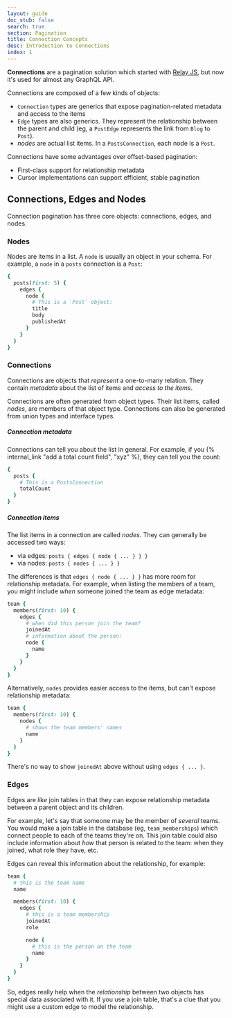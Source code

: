 ```yaml
---
layout: guide
doc_stub: false
search: true
section: Pagination
title: Connection Concepts
desc: Introduction to Connections
index: 1
---
```


__Connections__ are a pagination solution which started with [Relay JS](https://facebook.github.io/relay), but now it's used for almost any GraphQL API.

Connections are composed of a few kinds of objects:

- `Connection` types are generics that expose pagination-related metadata and access to the items
- `Edge` types are also generics. They represent the relationship between the parent and child (eg, a `PostEdge` represents the link from `Blog` to `Post`).
- _nodes_ are actual list items. In a `PostsConnection`, each node is a `Post`.

Connections have some advantages over offset-based pagination:

- First-class support for relationship metadata
- Cursor implementations can support efficient, stable pagination

## Connections, Edges and Nodes

Connection pagination has three core objects: connections, edges, and nodes.

### Nodes

Nodes are items in a list. A `node` is usually an object in your schema. For example, a `node` in a `posts` connection is a `Post`:

```ruby
{
  posts(first: 5) {
    edges {
      node {
        # This is a `Post` object:
        title
        body
        publishedAt
      }
    }
  }
}
```

### Connections

Connections are objects that _represent_ a one-to-many relation. They contain _metadata_ about the list of items and _access to the items_.

Connections are often generated from object types. Their list items, called _nodes_, are members of that object type. Connections can also be generated from union types and interface types.

##### Connection metadata

Connections can tell you about the list in general. For example, if you {% internal_link "add a total count field", "xyz" %}, they can tell you the count:

```ruby
{
  posts {
    # This is a PostsConnection
    totalCount
  }
}
```

##### Connection items

The list items in a connection are called _nodes_. They can generally be accessed two ways:

- via edges: `posts { edges { node { ... } } }`
- via nodes: `posts { nodes { ... } }`

The differences is that `edges { node { ... } }` has more room for relationship metadata. For example, when listing the members of a team, you might include _when_ someone joined the team as edge metadata:

```ruby
team {
  members(first: 10) {
    edges {
      # when did this person join the team?
      joinedAt
      # information about the person:
      node {
        name
      }
    }
  }
}
```

Alternatively, `nodes` provides easier access to the items, but can't expose relationship metadata:

```ruby
team {
  members(first: 10) {
    nodes {
      # shows the team members' names
      name
    }
  }
}
```

There's no way to show `joinedAt` above without using `edges { ... }`.

### Edges

Edges are _like_ join tables in that they can expose relationship metadata between a parent object and its children.

For example, let's say that someone may be the member of _several_ teams. You would make a join table in the database (eg, `team_memberships`) which connect people to each of the teams they're on. This join table could also include information about _how_ that person is related to the team: when they joined, what role they have, etc.

Edges can reveal this information about the relationship, for example:

```ruby
team {
  # this is the team name
  name

  members(first: 10) {
    edges {
      # this is a team membership
      joinedAt
      role

      node {
        # this is the person on the team
        name
      }
    }
  }
}
```

So, edges really help when the _relationship_ between two objects has special data associated with it. If you use a join table, that's a clue that you might use a custom edge to model the relationship.

